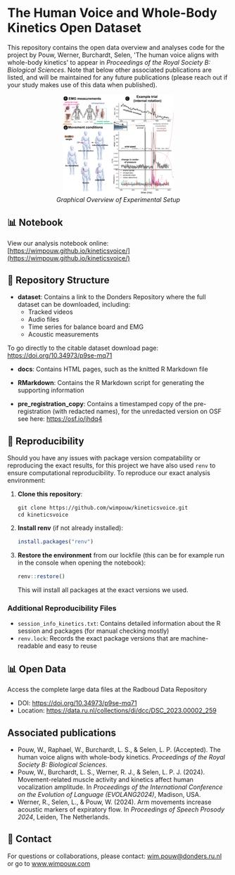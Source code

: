# The Human Voice and Whole-Body Kinetics Open Dataset
This repository contains the open data overview and analyses code for the project by Pouw, Werner, Burchardt, Selen, 'The human voice aligns with whole-body kinetics' to appear in *Proceedings of the Royal Society B: Biological Sciences*. Note that below other associated publications are listed, and will be maintained for any future publications (please reach out if your study makes use of this data when published).

<div align="center">
  <img src="Images/datasetexample.png" alt="Overview of experimental setup and measurements" width="50%" />
  <br>
  <em>Graphical Overview of Experimental Setup</em>
</div>

## 📊 Notebook
View our analysis notebook online: [https://wimpouw.github.io/kineticsvoice/](https://wimpouw.github.io/kineticsvoice/)

## 📁 Repository Structure

- **dataset**: Contains a link to the Donders Repository where the full dataset can be downloaded, including:
  - Tracked videos
  - Audio files
  - Time series for balance board and EMG
  - Acoustic measurements

To go directly to the citable dataset download page: https://doi.org/10.34973/p9se-mq71

- **docs**: Contains HTML pages, such as the knitted R Markdown file

- **RMarkdown**: Contains the R Markdown script for generating the supporting information

- **pre_registration_copy**: Contains a timestamped copy of the pre-registration (with redacted names), for the unredacted version on OSF see here: https://osf.io/jhdq4

## 🔄 Reproducibility
Should you have any issues with package version compatability or reproducing the exact results, for this project we have also used `renv` to ensure computational reproducibility. To reproduce our exact analysis environment:

1. **Clone this repository**:
   ```
   git clone https://github.com/wimpouw/kineticsvoice.git
   cd kineticsvoice
   ```

2. **Install renv** (if not already installed):
   ```r
   install.packages("renv")
   ```

3. **Restore the environment** from our lockfile (this can be for example run in the console when opening the notebook):
   ```r
   renv::restore()
   ```
   This will install all packages at the exact versions we used.

### Additional Reproducibility Files

- `session_info_kinetics.txt`: Contains detailed information about the R session and packages (for manual checking mostly)
- `renv.lock`: Records the exact package versions that are machine-readable and easy to reuse

## 📊 Open Data
Access the complete large data files at the Radboud Data Repository
* DOI: https://doi.org/10.34973/p9se-mq71
* Location: https://data.ru.nl/collections/di/dcc/DSC_2023.00002_259

## Associated publications
* Pouw, W., Raphael, W., Burchardt, L. S., & Selen, L. P. (Accepted). The human voice aligns with whole-body kinetics. *Proceedings of the Royal Society B: Biological Sciences*.
* Pouw, W., Burchardt, L. S., Werner, R. J., & Selen, L. P. J. (2024). Movement-related muscle activity and kinetics affect human vocalization amplitude. In *Proceedings of the International Conference on the Evolution of Language (EVOLANG2024)*, Madison, USA.
* Werner, R., Selen, L., & Pouw, W. (2024). Arm movements increase acoustic markers of expiratory flow. In *Proceedings of Speech Prosody 2024*, Leiden, The Netherlands.

## 📧 Contact
For questions or collaborations, please contact: wim.pouw@donders.ru.nl or go to www.wimpouw.com